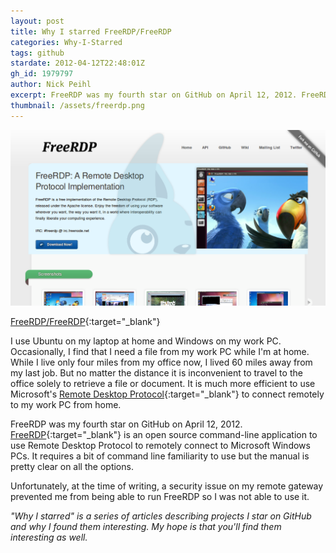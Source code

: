 ```yaml
---
layout: post
title: Why I starred FreeRDP/FreeRDP
categories: Why-I-Starred
tags: github
stardate: 2012-04-12T22:48:01Z
gh_id: 1979797
author: Nick Peihl
excerpt: FreeRDP was my fourth star on GitHub on April 12, 2012. FreeRDP is an open source command-line application to use Remote Desktop Protocol to remotely connect to Microsoft Windows PCs.
thumbnail: /assets/freerdp.png
---
```


![FreeRDP website](/assets/freerdp.png)

[FreeRDP/FreeRDP](https://github.com/FreeRDP/FreeRDP){:target="_blank"}

I use Ubuntu on my laptop at home and Windows on my work PC. Occasionally, I find that I need a file from my work PC while I'm at home. While I live only four miles from my office now, I lived 60 miles away from my last job. But no matter the distance it is inconvenient to travel to the office solely to retrieve a file or document. It is much more efficient to use Microsoft's [Remote Desktop Protocol](https://msdn.microsoft.com/en-us/library/aa383015(v=vs.85).aspx){:target="_blank"} to connect remotely to my work PC from home.

FreeRDP was my fourth star on GitHub on April 12, 2012. [FreeRDP](http://www.freerdp.com){:target="_blank"} is an open source command-line application to use Remote Desktop Protocol to remotely connect to Microsoft Windows PCs. It requires a bit of command line familiarity to use but the manual is pretty clear on all the options.

Unfortunately, at the time of writing, a security issue on my remote gateway prevented me from being able to run FreeRDP so I was not able to use it.

*"Why I starred" is a series of articles describing projects I star on GitHub and why I found them interesting. My hope is that you'll find them interesting as well.*

